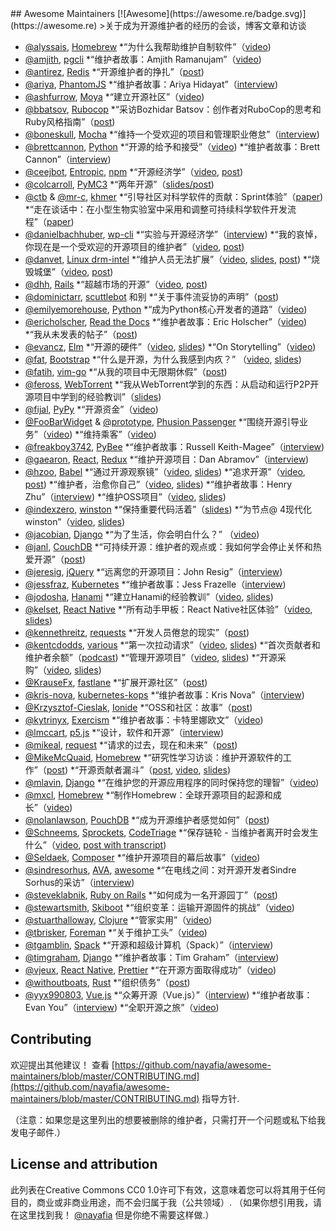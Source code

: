 <div class="github-widget" data-repo="nayafia/awesome-maintainers"></div>
<script async src="https://pagead2.googlesyndication.com/pagead/js/adsbygoogle.js"></script><ins class="adsbygoogle" style="display:block" data-ad-client="ca-pub-6890694312814945" data-ad-slot="5473692530" data-ad-format="auto"  data-full-width-responsive="true"></ins><script>(adsbygoogle = window.adsbygoogle || []).push({});</script>
## Awesome Maintainers [![Awesome](https://awesome.re/badge.svg)](https://awesome.re)
&gt;关于成为开源维护者的经历的会谈，博客文章和访谈

* [@alyssais](https://github.com/alyssais), [Homebrew](https://github.com/Homebrew/brew)
  *“为什么我帮助维护自制软件”（[video](https://vimeo.com/276832570))
* [@amjith](https://github.com/amjith), [pgcli](https://github.com/dbcli/pgcli)
  *“维护者故事：Amjith Ramanujam”（[video](https://www.youtube.com/watch?v=paS09pRV8bY))
* [@antirez](https://github.com/antirez), [Redis](https://github.com/antirez/redis)
  *“开源维护者的挣扎”（[post](http://antirez.com/news/129))
* [@ariya](https://github.com/ariya), [PhantomJS](https://github.com/ariya/phantomjs)
  *“维护者故事：Ariya Hidayat”（[interview](https://github.com/open-source/stories/ariya))
* [@ashfurrow](https://github.com/ashfurrow), [Moya](https://github.com/moya/moya)
  *“建立开源社区”（[video](http://www.ustream.tv/recorded/102858222))
* [@bbatsov](https://github.com/bbatsov), [Rubocop](https://github.com/rubocop-hq/rubocop)
  *“采访Bozhidar Batsov：创作者对RuboCop的思考和Ruby风格指南”（[post](https://blog.sideci.com/interview-with-bozhidar-batsov-99b049b6fd6a))
* [@boneskull](https://github.com/boneskull), [Mocha](https://github.com/mochajs/mocha)
  *“维持一个受欢迎的项目和管理职业倦怠”（[interview](https://changelog.com/rfc/15))
* [@brettcannon](https://github.com/brettcannon), [Python](https://github.com/python)
  *“开源的给予和接受”（[video](https://www.youtube.com/watch?v=y19s6vPpGXA))
  *“维护者故事：Brett Cannon”（[interview](https://github.com/open-source/stories/brettcannon))
* [@ceejbot](https://github.com/ceejbot), [Entropic](https://github.com/entropic-dev/entropic), [npm](https://github.com/npm/cli)
  *“开源经济学”（[video](https://www.youtube.com/watch?v=MO8hZlgK5zc), [post](https://github.com/ceejbot/economics-of-package-management/blob/master/essay.md))
* [@colcarroll](https://github.com/ColCarroll), [PyMC3](https://github.com/pymc-devs/pymc3)
  *“两年开源”（[slides/post](https://colcarroll.github.io/open_source_pa/))
* [@ctb](https://github.com/ctb) & [@mr-c](https://github.com/mr-c), [khmer](https://github.com/dib-lab/khmer)
  *“引导社区对科学软件的贡献：Sprint体验”（[paper](https://doi.org/10.5334/jors.96))
  *“走在谈话中：在小型生物实验室中采用和调整可持续科学软件开发流程”（[paper](http://dx.doi.org/10.5334/jors.35))
* [@danielbachhuber](https://github.com/danielbachhuber), [wp-cli](https://github.com/wp-cli/wp-cli)
  *“实验与开源经济学”（[interview](https://changelog.com/rfc/17))
  *“我的哀悼，你现在是一个受欢迎的开源项目的维护者”（[video](https://www.youtube.com/watch?v=ll_lmDZUD4o), [post](https://danielbachhuber.com/2016/06/26/my-condolences-youre-now-the-maintainer-of-a-popular-open-source-project/))
* [@danvet](https://github.com/danvet), [Linux drm-intel](https://cgit.freedesktop.org/drm-intel)
  *“维护人员无法扩展”（[video](https://www.youtube.com/watch?v=KJ9Y0midtW4), [slides](http://blog.ffwll.ch/slides/lca-2017.pdf), [post](http://blog.ffwll.ch/2017/01/maintainers-dont-scale.html))
  *“烧毁城堡”（[video](https://www.youtube.com/watch?v=BB0luXmuo3g&t=90s), [post](http://blog.ffwll.ch/2018/02/lca-sydney.html))
* [@dhh](https://github.com/dhh), [Rails](https://github.com/rails)
  *“超越市场的开源”（[video](https://www.youtube.com/watch?v=VBwWbFpkltg), [post](https://m.signalvnoise.com/open-source-beyond-the-market/))
* [@dominictarr](https://github.com/dominictarr), [scuttlebot](https://github.com/ssbc/scuttlebot) 和别
  *“关于事件流妥协的声明”（[post](https://gist.github.com/dominictarr/9fd9c1024c94592bc7268d36b8d83b3a))
* [@emilyemorehouse](https://github.com/emilyemorehouse), [Python](https://github.com/python)
  *“成为Python核心开发者的道路”（[video](https://www.youtube.com/watch?v=rOzUMQW4p0Y))
* [@ericholscher](https://github.com/ericholscher), [Read the Docs](https://github.com/rtfd/readthedocs.org)
  *“维护者故事：Eric Holscher”（[video](https://www.youtube.com/watch?v=us_3IGG6leM&t=1s))
  *“我从未发表的帖子”（[post](http://ericholscher.com/blog/2018/feb/7/the-post-i-never-published/))
* [@evancz](https://github.com/evancz), [Elm](https://github.com/elm/compiler)
  *“开源的硬件”（[video](https://www.youtube.com/watch?v=o_4EX4dPppA), [slides](https://prezi.com/oowcpzsnwp-8/the-hard-parts-of-open-source/))
  *“On Storytelling”（[video](https://www.deconstructconf.com/2017/evan-czaplicki-on-storytelling))
* [@fat](https://github.com/fat), [Bootstrap](https://github.com/twbs/bootstrap/)
   *“什么是开源，为什么我感到内疚？”  （[video](https://www.youtube.com/watch?v=UIDb6VBO9os), [slides](http://fat.github.io/slides-os-guilt/))
* [@fatih](https://github.com/fatih), [vim-go](https://github.com/fatih/vim-go)
  *“从我的项目中无限期休假”（[post](https://arslan.io/2018/10/09/taking-an-indefinite-sabbatical-from-my-projects/))
* [@feross](http://github.com/feross), [WebTorrent](https://github.com/webtorrent/webtorrent)
  *“我从WebTorrent学到的东西：从启动和运行P2P开源项目中学到的经验教训”（[slides](https://speakerdeck.com/feross/what-i-learned-from-webtorrent))
* [@fijal](https://github.com/fijal), [PyPy](https://github.com/pypy/)
  *“开源资金”（[video](https://www.youtube.com/watch?v=bxNkupqI964))
* [@FooBarWidget](https://github.com/FooBarWidget) & [@prototype](https://github.com/prototype), [Phusion Passenger](https://github.com/phusion)
  *“围绕开源引导业务”（[video](https://youtu.be/uHaMpLyMOL0))
  *“维持乘客”（[video](https://vimeo.com/276832741))
* [@freakboy3742](https://github.com/freakboy3742), [PyBee](https://github.com/pybee)
  *“维护者故事：Russell Keith-Magee”（[interview](https://github.com/open-source/stories/freakboy3742))
* [@gaearon](https://github.com/gaearon), [React](https://github.com/facebook/react), [Redux](https://github.com/reactjs/redux)
  *“维护开源项目：Dan Abramov”（[interview](https://www.youtube.com/watch?v=-QbyRas7gUA))
* [@hzoo](https://github.com/hzoo), [Babel](https://github.com/babel/babel)
  *“通过开源观察镜”（[video](https://www.youtube.com/watch?v=h0sfFX7WH1c), [slides](https://github.com/hzoo/through-the-open-source-looking-glass))
  *“追求开源”（[video](https://www.youtube.com/watch?v=9sPDcVYX3g8), [post](https://www.henryzoo.com/blog/2018/03/02/in-pursuit-of-open-source-part-1.html))
  *“维护者，治愈你自己”（[video](https://www.youtube.com/watch?v=iFgSvLUzQSU), [slides](http://henryzoo.com/maintainer-heal-thyself/assets/player/KeynoteDHTMLPlayer.html#0))
  *“维护者故事：Henry Zhu”（[interview](https://github.com/open-source/stories/hzoo))
  *“维护OSS项目”（[video](https://www.youtube.com/watch?list=PL37ZVnwpeshFmAPr65sU2O5WMs7_CGjs_&v=_iToM2KC0QE), [slides](http://henryzoo.com/maintaining-an-oss-project/assets/player/KeynoteDHTMLPlayer.html#0))
* [@indexzero](https://github.com/indexzero), [winston](https://github.com/winston)
  *“保持重要代码活着”（[slides](https://speakerdeck.com/indexzero/keeping-important-code-alive-seattlejs-march-2015))
  *“为节点@ 4现代化winston”（[video](https://www.youtube.com/watch?v=uPw7QIx3JZM), [slides](https://speakerdeck.com/indexzero/modernizing-winston-for-node-at-4))
* [@jacobian](https://github.com/jacobian), [Django](https://github.com/django/django)
   *“为了生活，你会明白什么？”  （[video](https://www.youtube.com/watch?v=EqcuzSwySR4))
* [@janl](https://github.com/janl), [CouchDB](https://github.com/apache/couchdb)
  *“可持续开源：维护者的观点或：我如何学会停止关怀和热爱开源”（[post](http://writing.jan.io/2017/03/06/sustainable-open-source-the-maintainers-perspective-or-how-i-learned-to-stop-caring-and-love-open-source.html))
* [@jeresig](https://github.com/jeresig), [jQuery](https://github.com/jquery/jquery)
  *“远离您的开源项目：John Resig”（[interview](https://www.youtube.com/watch?v=K9HGec2RA-Q))
* [@jessfraz](https://github.com/jessfraz), [Kubernetes](https://github.com/kubernetes)
  *“维护者故事：Jess Frazelle（[interview](https://github.com/open-source/stories/jessfraz))
* [@jodosha](https://github.com/jodosha), [Hanami](https://github.com/hanami)
  *“建立Hanami的经验教训”（[video](https://www.youtube.com/watch?v=0RyitUKfUFE), [slides](https://speakerdeck.com/jodosha/lessons-learned-while-building-hanami))
* [@kelset](https://github.com/kelset), [React Native](https://github.com/facebook/react-native)
  *“所有动手甲板：React Native社区体验”（[video](https://youtu.be/OVzMw3vYrDI), [slides](https://speakerdeck.com/kelset/all-hands-on-deck-the-rn-community-experience))
* [@kennethreitz](https://github.com/kennethreitz), [requests](https://github.com/requests/requests)
  *“开发人员倦怠的现实”（[post](https://www.kennethreitz.org/essays/the-reality-of-developer-burnout))
* [@kentcdodds](https://github.com/kentcdodds), [various](https://github.com/kentcdodds)
  *“第一次拉动请求”（[video](https://www.youtube.com/watch?v=HjgZQeMrw6c&list=PLV5CVI1eNcJgNqzNwcs4UKrlJdhfDjshf), [slides](http://slides.com/kentcdodds/1st-pr))
  *“首次贡献者和维护者余额”（[podcast](https://changelog.com/podcast/246))
  *“管理开源项目”（[video](https://www.youtube.com/watch?v=jKI1Kj5VXqE&index=23&list=PLV5CVI1eNcJgNqzNwcs4UKrlJdhfDjshf), [slides](http://slides.com/kentcdodds/manage-oss))
  *“开源采购”（[video](https://www.youtube.com/watch?v=Zlu3QvuwruY&index=28&list=PLV5CVI1eNcJgNqzNwcs4UKrlJdhfDjshf), [slides](http://slides.com/kentcdodds/open-source-your-stuff))
* [@KrauseFx](https://github.com/krausefx), [fastlane](https://github.com/fastlane/fastlane)
  *“扩展开源社区”（[post](https://krausefx.com/blog/scaling-open-source-communities))
* [@kris-nova](https://github.com/kris-nova), [kubernetes-kops](https://github.com/kubernetes/kops)
  *“维护者故事：Kris Nova”（[interview](https://github.com/open-source/stories/kris-nova))
* [@Krzysztof-Cieslak](https://github.com/Krzysztof-Cieslak), [Ionide](https://github.com/ionide)
  *“OSS和社区：故事”（[post](http://kcieslak.io/OSS-The-Story))
* [@kytrinyx](https://github.com/kytrinyx), [Exercism](https://github.com/exercism)
  *“维护者故事：卡特里娜欧文”（[video](https://www.youtube.com/watch?v=MjKwvdF7SrA))
* [@lmccart](https://github.com/lmccart), [p5.js](https://github.com/processing/p5.js)
  *“设计，软件和开源”（[interview](https://changelog.com/rfc/19))
* [@mikeal](https://github.com/mikeal), [request](https://github.com/request/request/)
  *“请求的过去，现在和未来”（[post](https://github.com/request/request/issues/3142))
* [@MikeMcQuaid](https://github.com/MikeMcQuaid), [Homebrew](https://github.com/Homebrew)
  *“研究性学习访谈：维护开源软件的工作”（[post](https://mikemcquaid.com/2019/05/20/research-study-interview-work-of-maintaining-open-source-software/))
  *“开源贡献者漏斗”（[post](https://mikemcquaid.com/2018/08/14/the-open-source-contributor-funnel-why-people-dont-contribute-to-your-open-source-project/), [video](https://www.youtube.com/watch?v=OsOZpF6LFcw), [slides](http://mikemcquaid.com/talks/the-open-source-contributor-funnel/))
* [@mlavin](https://github.com/mlavin), [Django](https://github.com/django/django)
  *“在维护您的开源应用程序的同时保持您的理智”（[video](https://www.youtube.com/watch?v=xgWFTrXn0_U))
* [@mxcl](https://github.com/mxcl), [Homebrew](https://github.com/Homebrew)
  *“制作Homebrew：全球开源项目的起源和成长”（[video](https://www.youtube.com/watch?v=Q81q0LilL1s))
* [@nolanlawson](https://github.com/nolanlawson), [PouchDB](https://github.com/pouchdb/pouchdb)
  *“成为开源维护者感觉如何”（[post](https://nolanlawson.com/2017/03/05/what-it-feels-like-to-be-an-open-source-maintainer/))
* [@Schneems](https://github.com/Schneems), [Sprockets](https://github.com/rails/sprockets), [CodeTriage](https://www.codetriage.com)
  *“保存链轮 - 当维护者离开时会发生什么”（[video](https://www.youtube.com/watch?v=qxaE8yblHPk), [post with transcript](https://www.schneems.com/2016/05/31/saving-sprockets.html))
* [@Seldaek](https://github.com/Seldaek), [Composer](https://github.com/composer/composer)
  *“维护开源项目的幕后故事”（[video](https://www.youtube.com/watch?v=Ci_I0ATr748))
* [@sindresorhus](https://github.com/sindresorhus), [AVA](https://github.com/avajs/ava), [awesome](https://github.com/sindresorhus/awesome)
  *“在电线之间：对开源开发者Sindre Sorhus的采访”（[interview](https://medium.freecodecamp.org/sindre-sorhus-8426c0ed785d))
* [@steveklabnik](https://github.com/steveklabnik), [Ruby on Rails](https://github.com/rails/rails)
  *“如何成为一名开源园丁”（[post](http://words.steveklabnik.com/how-to-be-an-open-source-gardener))
* [@stewartsmith](https://github.com/stewartsmith), [Skiboot](https://github.com/open-power/skiboot)
  *“组织变革：运输开源固件的挑战”（[video](https://www.youtube.com/watch?v=JngZkC-TVHc))
* [@stuarthalloway](https://github.com/stuarthalloway), [Clojure](https://github.com/clojure/clojure)
  *“管家实用”（[video](https://www.youtube.com/watch?v=_sEOXNmzv4g))
* [@tbrisker](https://github.com/tbrisker), [Foreman](https://github.com/theforeman/foreman)
  *“关于维护工头”（[video](https://vimeo.com/276832413))
* [@tgamblin](https://github.com/tgamblin), [Spack](https://github.com/spack/spack)
  *“开源和超级计算机（Spack）”（[interview](https://changelog.com/rfc/13))
* [@timgraham](https://github.com/timgraham), [Django](https://www.djangoproject.com/)
  *“维护者故事：Tim Graham”（[interview](https://github.com/open-source/stories/timgraham))
* [@vjeux](https://github.com/vjeux), [React Native](https://github.com/facebook/react-native), [Prettier](https://github.com/prettier/prettier)
  *“在开源方面取得成功”（[video](https://www.youtube.com/watch?v=nRF0OVQL9Nw))
* [@withoutboats](https://github.com/withoutboats), [Rust](https://github.com/rust-lang)
  *“组织债务”（[post](https://boats.gitlab.io/blog/post/rust-2019/))
* [@yyx990803](https://github.com/yyx990803), [Vue.js](https://github.com/vuejs)
  *“众筹开源（Vue.js）”（[interview](https://changelog.com/rfc/12))
  *“维护者故事：Evan You”（[interview](https://github.com/open-source/stories/yyx990803))
  *“全职开源之旅”（[video](https://www.youtube.com/watch?v=SXjA1aIM35E))

## Contributing

 欢迎提出其他建议！  查看 [https://github.com/nayafia/awesome-maintainers/blob/master/CONTRIBUTING.md](https://github.com/nayafia/awesome-maintainers/blob/master/CONTRIBUTING.md) 指导方针.

（注意：如果您是这里列出的想要被删除的维护者，只需打开一个问题或私下给我发电子邮件.）

## License and attribution
 此列表在Creative Commons CC0 1.0许可下有效，这意味着您可以将其用于任何目的，商业或非商业用途，而不会归属于我（公共领域）.  （如果你想引用我，请在这里找到我！ [@nayafia](http://twitter.com/nayafia) 但是你绝不需要这样做.）
